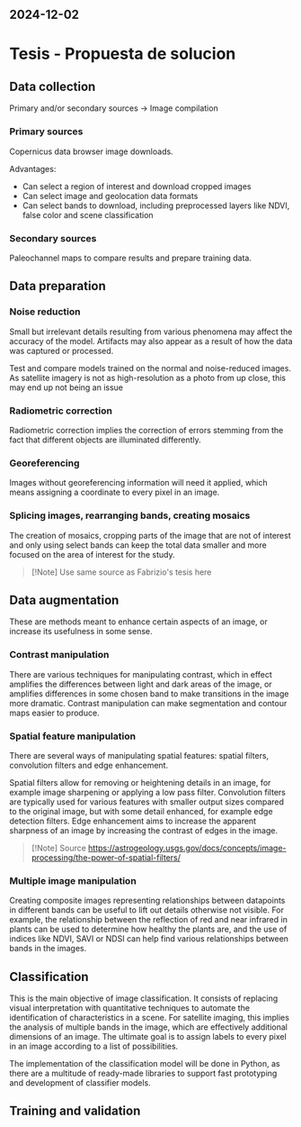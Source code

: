2024-12-02
---
# Tesis - Propuesta de solucion

## Data collection
Primary and/or secondary sources -> Image compilation

### Primary sources
Copernicus data browser image downloads.

Advantages:
- Can select a region of interest and download cropped images
- Can select image and geolocation data formats
- Can select bands to download, including preprocessed layers like NDVI, false color and scene classification

### Secondary sources
Paleochannel maps to compare results and prepare training data.

## Data preparation
### Noise reduction
Small but irrelevant details resulting from various phenomena may affect the accuracy of the model. Artifacts may also
appear as a result of how the data was captured or processed.

Test and compare models trained on the normal and noise-reduced images. As satellite imagery is not as high-resolution
as a photo from up close, this may end up not being an issue

### Radiometric correction
Radiometric correction implies the correction of errors stemming from the fact that different objects are illuminated
differently.

### Georeferencing
Images without georeferencing information will need it applied, which means assigning a coordinate to every pixel in an
image.

### Splicing images, rearranging bands, creating mosaics
The creation of mosaics, cropping parts of the image that are not of interest and only using select bands can keep
the total data smaller and more focused on the area of interest for the study.

> [!Note] Use same source as Fabrizio's tesis here

## Data augmentation
These are methods meant to enhance certain aspects of an image, or increase its usefulness in some sense.

### Contrast manipulation
There are various techniques for manipulating contrast, which in effect amplifies the differences between light and
dark areas of the image, or amplifies differences in some chosen band to make transitions in the image more dramatic.
Contrast manipulation can make segmentation and contour maps easier to produce.

### Spatial feature manipulation
There are several ways of manipulating spatial features: spatial filters, convolution filters and edge enhancement.

Spatial filters allow for removing or heightening details in an image, for example image sharpening or applying a low
pass filter. Convolution filters are typically used for various features with smaller output sizes compared to the
original image, but with some detail enhanced, for example edge detection filters. Edge enhancement aims to increase the
apparent sharpness of an image by increasing the contrast of edges in the image.

> [!Note] Source
> https://astrogeology.usgs.gov/docs/concepts/image-processing/the-power-of-spatial-filters/

### Multiple image manipulation
Creating composite images representing relationships between datapoints in different bands can be useful to lift out
details otherwise not visible. For example, the relationship between the reflection of red and near infrared in plants
can be used to determine how healthy the plants are, and the use of indices like NDVI, SAVI or NDSI can help find
various relationships between bands in the images.

## Classification
This is the main objective of image classification. It consists of replacing visual interpretation with quantitative
techniques to automate the identification of characteristics in a scene. For satellite imaging, this implies the
analysis of multiple bands in the image, which are effectively additional dimensions of an image. The ultimate goal is
to assign labels to every pixel in an image according to a list of possibilities.

The implementation of the classification model will be done in Python, as there are a multitude of ready-made libraries
to support fast prototyping and development of classifier models.

## Training and validation


